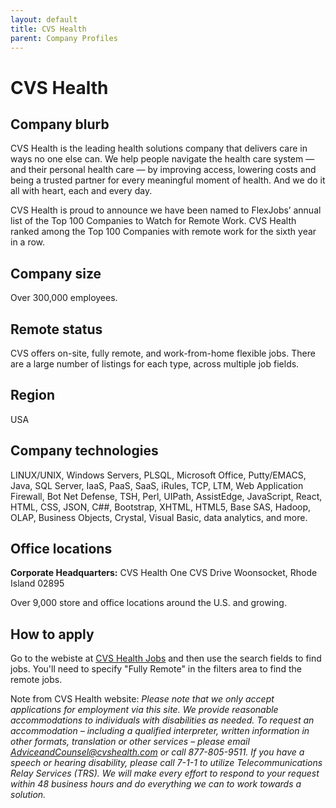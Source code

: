 ```yaml
---
layout: default
title: CVS Health
parent: Company Profiles
---
```


# CVS Health

## Company blurb

CVS Health is the leading health solutions company that delivers care in ways no one else can. We help people navigate the health care system — and their personal health care — by improving access, lowering costs and being a trusted partner for every meaningful moment of health. And we do it all with heart, each and every day.

CVS Health is proud to announce we have been named to FlexJobs’ annual list of the Top 100 Companies to Watch for Remote Work. CVS Health ranked among the Top 100 Companies with remote work for the sixth year in a row.

## Company size

Over 300,000 employees.

## Remote status

CVS offers on-site, fully remote, and work-from-home flexible jobs. There are a large number of listings for each type, across multiple job fields.

## Region

USA

## Company technologies

LINUX/UNIX, Windows Servers, PLSQL, Microsoft Office, Putty/EMACS, Java, SQL Server, IaaS, PaaS, SaaS, iRules, TCP, LTM, Web Application Firewall, Bot Net Defense, TSH, Perl, UIPath, AssistEdge, JavaScript, React, HTML, CSS, JSON, C##, Bootstrap, XHTML, HTML5, Base SAS, Hadoop, OLAP, Business Objects, Crystal, Visual Basic, data analytics, and more. 

## Office locations

**Corporate Headquarters:**
CVS Health
One CVS Drive
Woonsocket, Rhode Island 02895

Over 9,000 store and office locations around the U.S. and growing.

## How to apply

Go to the webiste at [CVS Health Jobs](https://jobs.cvshealth.com/) and then use the search fields to find jobs. You'll need to specify "Fully Remote" in the filters area to find the remote jobs.

Note from CVS Health website: *Please note that we only accept applications for employment via this site. We provide reasonable accommodations to individuals with disabilities as needed. To request an accommodation – including a qualified interpreter, written information in other formats, translation or other services – please email AdviceandCounsel@cvshealth.com or call 877-805-9511. If you have a speech or hearing disability, please call 7-1-1 to utilize Telecommunications Relay Services (TRS). We will make every effort to respond to your request within 48 business hours and do everything we can to work towards a solution.*
